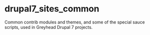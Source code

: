 # drupal7_sites_common
Common contrib modules and themes, and some of the special sauce scripts, used in Greyhead Drupal 7 projects.
